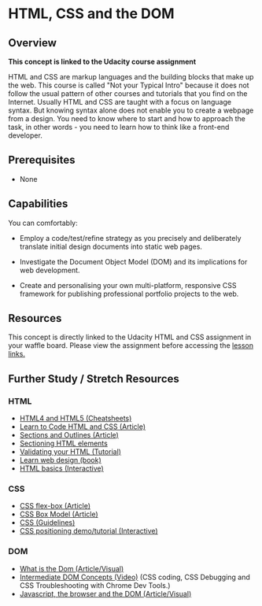 # HTML, CSS and the DOM

## Overview
**This concept is linked to the Udacity course assignment**

HTML and CSS are markup languages and the building blocks that make up the web. This course is called "Not your Typical Intro" because it does not follow the usual pattern of other courses and tutorials that you find on the Internet. Usually HTML and CSS are taught with a focus on language syntax. But knowing syntax alone does not enable you to create a webpage from a design. You need to know where to start and how to approach the task, in other words - you need to learn how to think like a front-end developer.

## Prerequisites
- None

## Capabilities
You can comfortably:
- Employ a code/test/refine strategy as you precisely and deliberately translate initial design documents into static web pages.
- Investigate the Document Object Model (DOM) and its implications for web development.

- Create and personalising your own multi-platform, responsive CSS framework for publishing professional portfolio projects to the web.

## Resources
This concept is directly linked to the Udacity HTML and CSS assignment in your waffle board. Please view the assignment before accessing the [lesson links.](https://www.udacity.com/course/intro-to-html-and-css--ud304)

## Further Study / Stretch Resources

### HTML
- [HTML4 and HTML5 (Cheatsheets)](/resources/html-css-CHEATSHEETS)
- [Learn to Code HTML and CSS (Article)](/resources/html-css-learn-to-code-TUTORIAL)
- [Sections and Outlines (Article)](/resources/html5-structure-outlines-ARTICLE)
- [Sectioning HTML elements](/resources/html5-sectioning-elements-FLOWCHART)
- [Validating your HTML (Tutorial)](/resources/html-validation-TUTORIAL)
- [Learn web design (book)](https://github.com/dev-academy-programme/curriculum/tree/master/resources/html-css-duckett-BOOK)
- [HTML basics (Interactive)](/resources/html-basics-CODEACADEMY-TUTORIAL)

### CSS
- [CSS flex-box (Article)](/resources/css-flexbox-ARTICLE)
- [CSS Box Model (Article)](http://learn.shayhowe.com/html-css/opening-the-box-model/)
- [CSS (Guidelines)](/resources/css-style-GUIDELINES)
- [CSS positioning demo/tutorial (Interactive)](http://codepen.io/bthehuman/pen/BNraLo)

### DOM
- [What is the Dom (Article/Visual)](/resources/html-DOM-ARTICLE)
- [Intermediate DOM Concepts (Video)](https://www.youtube.com/watch?v=Z3HGJsNLQ1E) (CSS coding, CSS Debugging and CSS Troubleshooting with Chrome Dev Tools.)
- [Javascript, the browser and the DOM (Article/Visual)](/resources/js-dom-kirupa-TUTORIAL)


